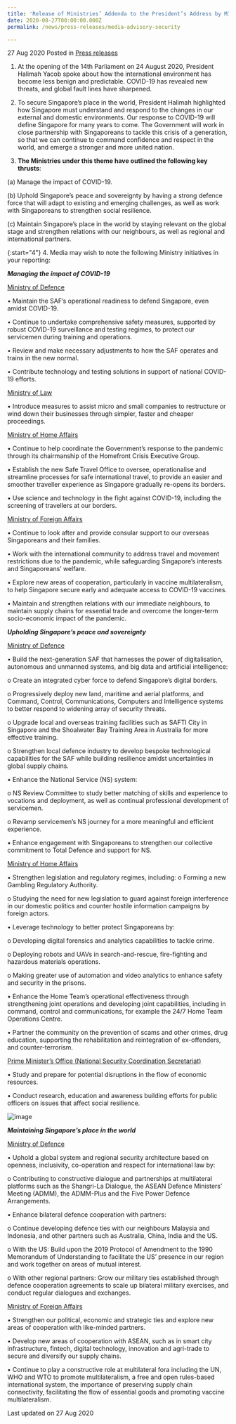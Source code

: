 ```yaml
---
title: 'Release of Ministries’ Addenda to the President’s Address by MINDEF, MINLAW, MHA, PMO (NSCS), MFA - “Securing Singapore At Home and Abroad”'
date: 2020-08-27T00:00:00.000Z
permalink: /news/press-releases/media-advisory-security

---
```



27 Aug 2020 Posted in [Press releases](/news/press-releases)

1.	At the opening of the 14th Parliament on 24 August 2020, President Halimah Yacob spoke about how the international environment has become less benign and predictable. COVID-19 has revealed new threats, and global fault lines have sharpened.

2.	To secure Singapore’s place in the world, President Halimah highlighted how Singapore must understand and respond to the changes in our external and domestic environments. Our response to COVID-19 will define Singapore for many years to come. The Government will work in close partnership with Singaporeans to tackle this crisis of a generation, so that we can continue to command confidence and respect in the world, and emerge a stronger and more united nation.

3.	**The Ministries under this theme have outlined the following key thrusts**:

(a)	Manage the impact of COVID-19.

(b)	Uphold Singapore’s peace and sovereignty by having a strong defence force that will adapt to existing and emerging challenges, as well as work with Singaporeans to strengthen social resilience.

(c)	Maintain Singapore’s place in the world by staying relevant on the global stage and strengthen relations with our neighbours, as well as regional and international partners.

{:start="4"}
4.	Media may wish to note the following Ministry initiatives in your reporting:

***Managing the impact of COVID-19***

<u>Ministry of Defence</u>

•	Maintain the SAF’s operational readiness to defend Singapore, even amidst COVID-19.

•	Continue to undertake comprehensive safety measures, supported by robust COVID-19 surveillance and testing regimes, to protect our servicemen during training and operations.

•	Review and make necessary adjustments to how the SAF operates and trains in the new normal.

•	Contribute technology and testing solutions in support of national COVID-19 efforts.

<u>Ministry of Law</u>

•	Introduce measures to assist micro and small companies to restructure or wind down their businesses through simpler, faster and cheaper proceedings.

<u>Ministry of Home Affairs</u>

•	Continue to help coordinate the Government’s response to the pandemic through its chairmanship of the Homefront Crisis Executive Group.

•	Establish the new Safe Travel Office to oversee, operationalise and streamline processes for safe international travel, to provide an easier and smoother traveller experience as Singapore gradually re-opens its borders.

•	Use science and technology in the fight against COVID-19, including the screening of travellers at our borders.

<u>Ministry of Foreign Affairs</u>

•	Continue to look after and provide consular support to our overseas Singaporeans and their families.

•	Work with the international community to address travel and movement restrictions due to the pandemic, while safeguarding Singapore’s interests and Singaporeans’ welfare.

•	Explore new areas of cooperation, particularly in vaccine multilateralism, to help Singapore secure early and adequate access to COVID-19 vaccines.

•	Maintain and strengthen relations with our immediate neighbours, to maintain supply chains for essential trade and overcome the longer-term socio-economic impact of the pandemic.

***Upholding Singapore’s peace and sovereignty*** 

<u>Ministry of Defence</u>

•	Build the next-generation SAF that harnesses the power of digitalisation, autonomous and unmanned systems, and big data and artificial intelligence:

  o  Create an integrated cyber force to defend Singapore’s digital borders.

  o Progressively deploy new land, maritime and aerial platforms, and Command, Control, Communications, Computers and Intelligence systems to better respond to widening array of security threats.
  
  o Upgrade local and overseas training facilities such as SAFTI City in Singapore and the Shoalwater Bay Training Area in Australia for more effective training.

  o  Strengthen local defence industry to develop bespoke technological capabilities for the SAF while building resilience amidst uncertainties in global supply chains.

•	Enhance the National Service (NS) system:

  o	NS Review Committee to study better matching of skills and experience to vocations and deployment, as well as continual professional development of servicemen.

  o	Revamp servicemen’s NS journey for a more meaningful and efficient experience.

•	Enhance engagement with Singaporeans to strengthen our collective commitment to Total Defence and support for NS.

<u>Ministry of Home Affairs</u>

•	Strengthen legislation and regulatory regimes, including: o Forming a new Gambling Regulatory Authority.

  o Studying the need for new legislation to guard against foreign interference in our domestic politics and counter hostile information campaigns by foreign actors.

•	Leverage technology to better protect Singaporeans by:

  o	Developing digital forensics and analytics capabilities to tackle crime.

  o	Deploying robots and UAVs in search-and-rescue, fire-fighting and hazardous materials operations.

  o	Making greater use of automation and video analytics to enhance safety and security in the prisons.

•	Enhance the Home Team’s operational effectiveness through strengthening joint operations and developing joint capabilities, including in command, control and communications, for example the 24/7 Home Team Operations Centre.

•	Partner the community on the prevention of scams and other crimes, drug education, supporting the rehabilitation and reintegration of ex-offenders, and counter-terrorism.

<u>Prime Minister’s Office (National Security Coordination Secretariat)</u>

•	Study and prepare for potential disruptions in the flow of economic resources.

•	Conduct research, education and awareness building efforts for public officers on issues that affect social resilience.

![image](https://github.com/isomerpages/isomerpages-mlaw/blob/staging/images/news/press-releases/2020/08/Picture6.jpg?raw=true)

***Maintaining Singapore’s place in the world***

<u>Ministry of Defence</u>

•	Uphold a global system and regional security architecture based on openness, inclusivity, co-operation and respect for international law by:

  o  Contributing to constructive dialogue and partnerships at multilateral platforms such as the Shangri-La Dialogue, the ASEAN Defence Ministers’ Meeting (ADMM), the ADMM-Plus and the Five Power Defence Arrangements.

•	Enhance bilateral defence cooperation with partners:

  o	Continue developing defence ties with our neighbours Malaysia and Indonesia, and other partners such as Australia, China, India and the US.

  o	With  the  US:  Build  upon  the  2019  Protocol  of  Amendment  to  the  1990 Memorandum of Understanding to facilitate the US’ presence in our region and work together on areas of mutual interest.

  o	With other regional partners: Grow our military ties established through defence cooperation agreements to scale up bilateral military exercises, and conduct regular dialogues and exchanges.

<u>Ministry of Foreign Affairs</u>

•	Strengthen our political, economic and strategic ties and explore new areas of cooperation with like-minded partners.

•	Develop new areas of cooperation with ASEAN, such as in smart city infrastructure, fintech, digital technology, innovation and agri-trade to secure and diversify our supply chains.

•	Continue to play a constructive role at multilateral fora including the UN, WHO and WTO to promote multilateralism, a free and open rules-based international system, the importance of preserving supply chain connectivity, facilitating the flow of essential goods and promoting vaccine multilateralism.

<p class="right-side-updated">Last updated on 27 Aug 2020</p>
